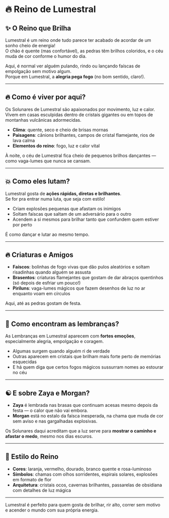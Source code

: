 # 🔥 Reino de Lumestral

## ✨ O Reino que Brilha

Lumestral é um reino onde tudo parece ter acabado de acordar de um sonho cheio de energia!  
O chão é quente (mas confortável), as pedras têm brilhos coloridos, e o céu muda de cor conforme o humor do dia.

Aqui, é normal ver alguém pulando, rindo ou lançando faíscas de empolgação sem motivo algum.  
Porque em Lumestral, a **alegria pega fogo** (no bom sentido, claro!).

---

## 🔥 Como é viver por aqui?

Os Solunares de Lumestral são apaixonados por movimento, luz e calor.  
Vivem em casas esculpidas dentro de cristais gigantes ou em topos de montanhas vulcânicas adormecidas.

- **Clima**: quente, seco e cheio de brisas mornas
- **Paisagens**: cânions brilhantes, campos de cristal flamejante, rios de lava calma
- **Elementos do reino**: fogo, luz e calor vital

À noite, o céu de Lumestral fica cheio de pequenos brilhos dançantes — como vaga-lumes que nunca se cansam.

---

## 💥 Como eles lutam?

Lumestral gosta de **ações rápidas, diretas e brilhantes**.  
Se for pra entrar numa luta, que seja com estilo!

- Criam explosões pequenas que afastam os inimigos
- Soltam faíscas que saltam de um adversário para o outro
- Acendem a si mesmos para brilhar tanto que confundem quem estiver por perto

É como dançar e lutar ao mesmo tempo.

---

## 🔥 Criaturas e Amigos

- **Faíscos**: bolinhas de fogo vivas que dão pulos aleatórios e soltam risadinhas quando alguém se assusta
- **Brasentos**: criaturas flamejantes que gostam de dar abraços quentinhos (só depois de esfriar um pouco!)
- **Piriluns**: vaga-lumes mágicos que fazem desenhos de luz no ar enquanto voam em círculos

Aqui, até as pedras gostam de festa.

---

## 🌟 Como encontram as lembranças?

As Lembranças em Lumestral aparecem com **fortes emoções**, especialmente alegria, empolgação e coragem.

- Algumas surgem quando alguém ri de verdade
- Outras aparecem em cristais que brilham mais forte perto de memórias esquecidas
- E há quem diga que certos fogos mágicos sussurram nomes ao estourar no céu

---

## ☯️ E sobre Zaya e Morgan?

- **Zaya** é lembrada nas brasas que continuam acesas mesmo depois da festa — o calor que não vai embora.
- **Morgan** está no estalo da faísca inesperada, na chama que muda de cor sem aviso e nas gargalhadas explosivas.

Os Solunares daqui acreditam que a luz serve para **mostrar o caminho e afastar o medo**, mesmo nos dias escuros.

---

## 🎨 Estilo do Reino

- **Cores**: laranja, vermelho, dourado, branco quente e rosa-luminoso
- **Símbolos**: chamas com olhos sorridentes, espirais solares, explosões em formato de flor
- **Arquitetura**: cristais ocos, cavernas brilhantes, passarelas de obsidiana com detalhes de luz mágica

---

Lumestral é perfeito para quem gosta de brilhar, rir alto, correr sem motivo e acender o mundo com sua própria energia.